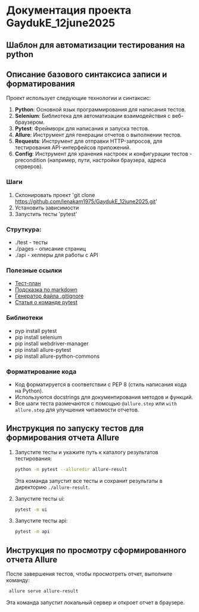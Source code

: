 # Документация проекта GaydukE_12june2025

## Шаблон для автоматизации тестирования на python

## Описание базового синтаксиса записи и форматирования

Проект использует следующие технологии и синтаксис:
1. **Python**: Основной язык программирования для написания тестов.
2. **Selenium**: Библиотека для автоматизации взаимодействия с веб-браузером.
3. **Pytest**: Фреймворк для написания и запуска тестов.
4. **Allure**: Инструмент для генерации отчетов о выполнении тестов.
5. **Requests**: Инструмент для отправки HTTP-запросов, для тестирования API-интерфейсов приложений.
6. **Config**: Инструмент для хранения настроек и конфигурации тестов - precondition (например, пути, настройки браузера, адреса серверов).

### Шаги
1. Склонировать проект 'git clone https://github.com/lenakam1975/GaydukE_12june2025.git'
2. Установить зависимости
3. Запустить тесты 'pytest'

### Струткура:
- ./test - тесты
- ./pages - описание страниц
- ./api - хелперы для работы с API

### Полезные ссылки
- [Тест-план](https://len4ik.yonote.ru/share/89b1592c-5e8c-48b8-ae6a-cacfb412d248)
- [Подсказка по markdown](https://www.markdownguide.org/basic-syntax/)
- [Генератор файла .gitignore](https://www.toptal.com/developers/gitignore)
- [Статья о команде pytest](https://pytest-docs-ru.readthedocs.io/ru/latest/usage.html)

### Библиотеки
- pyp install pytest
- pip install selenium
- pip install webdriver-manager
- pip install allure-pytest
- pip install allure-python-commons

### Форматирование кода

- Код форматируется в соответствии с PEP 8 (стиль написания кода на Python).
- Используются docstrings для документирования методов и функций.
- Все шаги теста размечаются с помощью `@allure.step` или `with allure.step` для улучшения читаемости отчетов.

## Инструкция по запуску тестов для формирования отчета Allure

1. Запустите тесты и укажите путь к каталогу результатов тестирования:
   ```bash
   python -m pytest --alluredir allure-result
   ```
   Эта команда запустит все тесты и сохранит результаты в директорию `./allure-result`.

2. Запустите тесты ui:
   ```bash
   pytest -m ui
   ```
   
3. Запустите тесты api:
   ```bash
   pytest -m api
   ```

## Инструкция по просмотру сформированного отчета Allure

   После завершения тестов, чтобы просмотреть отчет, выполните команду:
   ```bash
    allure serve allure-result
   ```
   Эта команда запустит локальный сервер и откроет отчет в браузере.
